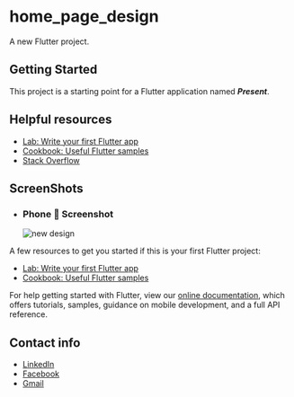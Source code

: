 # home_page_design

A new Flutter project.

## Getting Started

This project is a starting point for a Flutter application named ***Present***.

## Helpful resources

- [Lab: Write your first Flutter app](https://flutter.dev/docs/get-started/codelab)
- [Cookbook: Useful Flutter samples](https://flutter.dev/docs/cookbook)
- [Stack Overflow](https://stackoverflow.com/questions/tagged/flutter)

## ScreenShots

- ### Phone 📱 Screenshot
    ![new design](https://user-images.githubusercontent.com/99097697/184260829-038b325e-ffe0-47fa-b52b-f8e1a5ea4e10.png)




A few resources to get you started if this is your first Flutter project:

- [Lab: Write your first Flutter app](https://flutter.dev/docs/get-started/codelab)
- [Cookbook: Useful Flutter samples](https://flutter.dev/docs/cookbook)

For help getting started with Flutter, view our
[online documentation](https://flutter.dev/docs), which offers tutorials,
samples, guidance on mobile development, and a full API reference.

## Contact info

- [LinkedIn](https://www.linkedin.com/in/abdelrahman-mohammed-814a9022a/)
- [Facebook](https://www.facebook.com/profile.php?id=100007151113145)
- [Gmail](abdelrahmansalby23@gmail.com)
